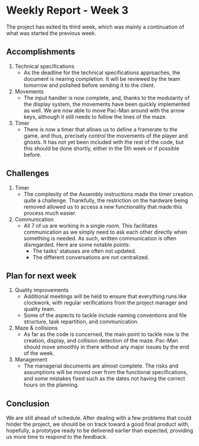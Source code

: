 # Weekly Report - Week 3

The project has exited its third week, which was mainly a continuation of what was started the previous week.

## Accomplishments

1. Technical specifications
   - As the deadline for the technical specifications approaches, the document is nearing completion. It will be reviewed by the team tomorrow and polished before sending it to the client.
2. Movements
   - The input handler is now complete, and, thanks to the modularity of the display system, the movements have been quickly implemented as well. We are now able to move Pac-Man around with the arrow keys, although it still needs to follow the lines of the maze.
3. Timer
   - There is now a timer that allows us to define a framerate to the game, and thus, precisely control the movements of the player and ghosts. It has not yet been included with the rest of the code, but this should be done shortly, either in the 5th week or if possible before.

## Challenges

1. Timer
   - The complexity of the Assembly instructions made the timer creation quite a challenge. Thankfully, the restriction on the hardware being removed allowed us to access a new functionality that made this process much easier.
2. Communication
   - All 7 of us are working in a single room. This facilitates communication as we simply need to ask each other directly when something is needed. As such, written communication is often disregarded. Here are some notable points:
     - The tasks' statuses are often not updated.
     - The different conversations are not centralized.
     <!-- - I wanted to write a third point by I forgot what -->

## Plan for next week

1. Quality improvements
   - Additional meetings will be held to ensure that everything runs like clockwork, with regular verifications from the project manager and quality team.
   - Some of the aspects to tackle include naming conventions and file structure, task repartition, and communication.
2. Maze & collisions
   - As far as the code is concerned, the main point to tackle now is the creation, display, and collision detection of the maze. Pac-Man should move smoothly in there without any major issues by the end of the week.
3. Management
   - The managerial documents are almost complete. The risks and assumptions will be moved over from the functional specifications, and some mistakes fixed such as the dates not having the correct hours on the planning.

## Conclusion

We are still ahead of schedule. After dealing with a few problems that could hinder the project, we should be on track toward a good final product with, hopefully, a prototype ready to be delivered earlier than expected, providing us more time to respond to the feedback.
